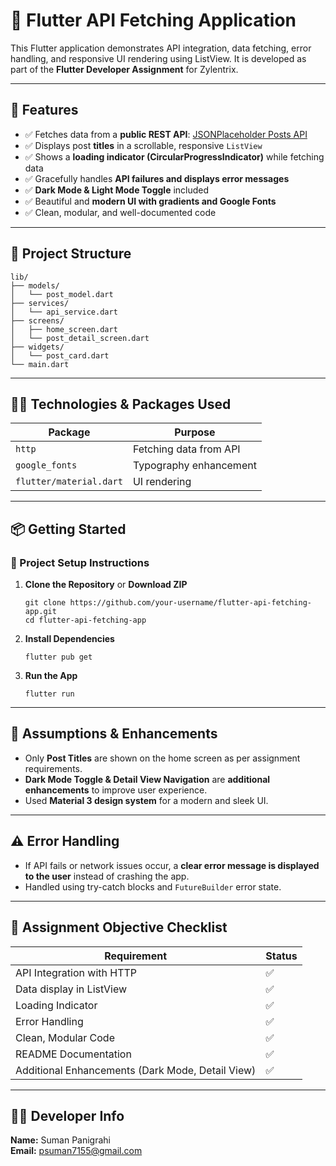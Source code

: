 # 📱 Flutter API Fetching Application

This Flutter application demonstrates API integration, data fetching, error handling, and responsive UI rendering using ListView. It is developed as part of the **Flutter Developer Assignment** for Zylentrix.

---

## 🚀 Features

- ✅ Fetches data from a **public REST API**: [JSONPlaceholder Posts API](https://jsonplaceholder.typicode.com/posts)
- ✅ Displays post **titles** in a scrollable, responsive `ListView`
- ✅ Shows a **loading indicator (CircularProgressIndicator)** while fetching data
- ✅ Gracefully handles **API failures and displays error messages**
- ✅ **Dark Mode & Light Mode Toggle** included
- ✅ Beautiful and **modern UI with gradients and Google Fonts**
- ✅ Clean, modular, and well-documented code

---

## 📂 Project Structure

```
lib/
├── models/
│   └── post_model.dart
├── services/
│   └── api_service.dart
├── screens/
│   ├── home_screen.dart
│   └── post_detail_screen.dart
├── widgets/
│   └── post_card.dart
└── main.dart
```

---

## 🧑‍💻 Technologies & Packages Used

| Package               | Purpose                        |
|-----------------------|--------------------------------|
| `http`                | Fetching data from API         |
| `google_fonts`        | Typography enhancement         |
| `flutter/material.dart` | UI rendering                 |

---

## 📦 Getting Started

### 🔧 Project Setup Instructions

1. **Clone the Repository** or **Download ZIP**
   ```
   git clone https://github.com/your-username/flutter-api-fetching-app.git
   cd flutter-api-fetching-app
   ```

2. **Install Dependencies**
   ```
   flutter pub get
   ```

3. **Run the App**
   ```
   flutter run
   ```

---

## 📌 Assumptions & Enhancements

- Only **Post Titles** are shown on the home screen as per assignment requirements.
- **Dark Mode Toggle & Detail View Navigation** are **additional enhancements** to improve user experience.
- Used **Material 3 design system** for a modern and sleek UI.

---

## ⚠️ Error Handling

- If API fails or network issues occur, a **clear error message is displayed to the user** instead of crashing the app.
- Handled using try-catch blocks and `FutureBuilder` error state.

---

## 📃 Assignment Objective Checklist

| Requirement                                      | Status |
|--------------------------------------------------|--------|
| API Integration with HTTP                        | ✅     |
| Data display in ListView                         | ✅     |
| Loading Indicator                                | ✅     |
| Error Handling                                   | ✅     |
| Clean, Modular Code                              | ✅     |
| README Documentation                             | ✅     |
| Additional Enhancements (Dark Mode, Detail View) | ✅     |

---

## 👨‍💻 Developer Info

**Name:** Suman Panigrahi  
**Email:** psuman7155@gmail.com